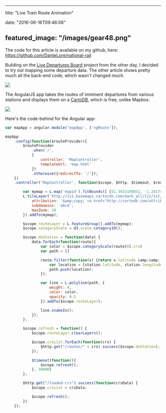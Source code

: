 
---
title: "Live Train Route Animation"

date: "2016-06-16T09:46:06"

featured_image: "/images/gear48.png"
---


The code for this article is available on my github, here: https://github.com/DanteLore/national-rail

Building on the <a href="http://logicalgenetics.com/train-departure-board/">Live Departures Board</a> project from the other day, I decided to try out mapping some departure data. The other article shows pretty much all the back-end code, which wasn't changed much.

<a href="http://logicalgenetics.com/live-train-route-animation/route-planner/"><img src="/images/live-train-route-animation/route-planner.gif"/></a>

The AngularJS app takes the routes of imminent departures from various stations and displays them on a <a href="http://leaflet-extras.github.io/leaflet-providers/preview/index.html">CartoDB</a>, which is free, unlike Mapbox.

<a href="http://logicalgenetics.com/live-train-route-animation/route-planner2/"><img src="/images/live-train-route-animation/route-planner2.gif"/></a>

Here's the code-behind for the Angular app:

```javascript
var mapApp = angular.module('mapApp', ['ngRoute']);

mapApp
    .config(function($routeProvider){
	    $routeProvider
		    .when('/',
		    {
		    	controller: 'MapController',
			    templateUrl: 'map.html'
		    })
		    .otherwise({redirectTo: '/'});
	})
	.controller('MapController', function($scope, $http, $timeout, $routeParams) {

        var mymap = L.map('mapid').fitBounds([ [51.3933180851, -1.24174419711], [51.5154681995, -0.174688620494] ]);
        L.tileLayer('http://{s}.basemaps.cartocdn.com/dark_all/{z}/{x}/{y}.png', {
            attribution: '&amp;copy; <a href="http://cartodb.com/attributions">CartoDB</a>',
            subdomains: 'abcd',
            maxZoom: 19
        }).addTo(mymap);

        $scope.routeLayer = L.featureGroup().addTo(mymap);
        $scope.categoryScale = d3.scale.category10();

        $scope.doStation = function(data) {
            data.forEach(function(route){
                var color = $scope.categoryScale(route[0].crs)
                var path = []

                route.filter(function(x) {return x.latitude &amp;&amp; x.longitude}).forEach(function(station) {
                    var location = [station.latitude, station.longitude];
                    path.push(location);
                });

                var line = L.polyline(path, {
                    weight: 4,
                    color: color,
                    opacity: 0.5
                }).addTo($scope.routeLayer);

                line.snakeIn();
            });
        };

        $scope.refresh = function() {
            $scope.routeLayer.clearLayers();

            $scope.crsList.forEach(function(crs) {
                $http.get("/routes/" + crs).success($scope.doStation);
            });

            $timeout(function(){
                $scope.refresh();
            }, 10000)
        };

        $http.get("/loaded-crs").success(function(crsData) {
            $scope.crsList = crsData;

            $scope.refresh();
        })
    });

```
